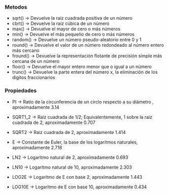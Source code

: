 ### Metodos

- sqrt() -> Devuelve la raiz cuadrada positiva de un número
- cbrt() -> Devuelve la raiz cúbica de un número
- max() -> Devuelve el mayor de cero o más números
- min() -> Devuelve el más pequeño de cero o más números
- random() -> Devuelve un número pseudo-aleatorio entre 0 y 1
- round() -> Devuelve el valor de un número redondeado al número entero más cercano
- fround() -> Devuelve la representación flotante de precisión simple más cercana de un número
- floor() -> Devuelve el mayor entero menor que o igual a un número
- trunc() -> Devuelve la parte entera del número x, la eliminación de los digitos fraccionarios


### Propiedades

- PI -> Ratio de la circunferencia de un circlo respecto a su diámetro , aproximadamente 3.14
- SQRT1_2 -> Raiz cuadrada de 1/2; Equivalentemente, 1 sobre la raiz cuadrada de 2, aproximadamente 0.707
- SQRT2 -> Raiz cuadrada de 2, aproximadamente 1.414

- E -> Constante de Euler, la base de los logaritmos naturales, aproximadamente 2.718
- LN2 -> Logaritmo natural de 2, aproximadamente 0.693
- LN10 -> Logaritmo natural de 10, aproximadamente 2.303
- LOG2E -> Logaritmo de E con base 2, aproximadamente 1.443
- LOG10E -> Logaritmo de E con base 10, aproximadamente 0.434
